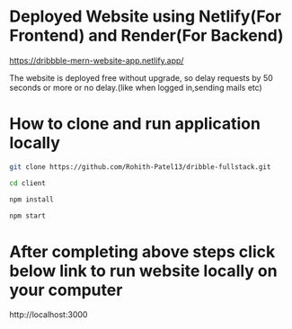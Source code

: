 # Deployed Website using Netlify(For Frontend) and Render(For Backend) 
https://dribbble-mern-website-app.netlify.app/


The website is deployed free without upgrade, so delay requests by 50 seconds or more or no delay.(like when logged in,sending mails etc)








# How to clone and run application locally
```sh
git clone https://github.com/Rohith-Patel13/dribble-fullstack.git
```

```sh
cd client
```

```sh
npm install
```

```sh
npm start
```

# After completing above steps click below link to run website locally on your computer 
http://localhost:3000



